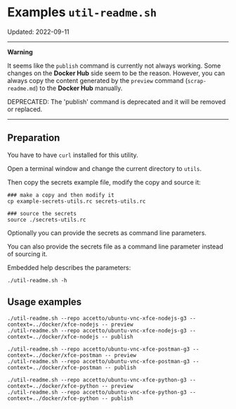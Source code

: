 # Examples `util-readme.sh`

Updated: 2022-09-11

***

**Warning**

It seems like the `publish` command is currently not always working. Some changes on the **Docker Hub** side seem to be the reason.  However, you can always copy the content generated by the `preview` command (`scrap-readme.md`) to the **Docker Hub** manually.

DEPRECATED: The 'publish' command is deprecated and it will be removed or replaced.

***

## Preparation

You have to have `curl` installed for this utility.

Open a terminal window and change the current directory to `utils`.

Then copy the secrets example file, modify the copy and source it:

```shell
### make a copy and then modify it
cp example-secrets-utils.rc secrets-utils.rc

### source the secrets
source ./secrets-utils.rc
```

Optionally you can provide the secrets as command line parameters.

You can also provide the secrets file as a command line parameter instead of sourcing it.

Embedded help describes the parameters:

```shell
./util-readme.sh -h
```

## Usage examples

```shell
./util-readme.sh --repo accetto/ubuntu-vnc-xfce-nodejs-g3 --context=../docker/xfce-nodejs -- preview
./util-readme.sh --repo accetto/ubuntu-vnc-xfce-nodejs-g3 --context=../docker/xfce-nodejs -- publish

./util-readme.sh --repo accetto/ubuntu-vnc-xfce-postman-g3 --context=../docker/xfce-postman -- preview
./util-readme.sh --repo accetto/ubuntu-vnc-xfce-postman-g3 --context=../docker/xfce-postman -- publish

./util-readme.sh --repo accetto/ubuntu-vnc-xfce-python-g3 --context=../docker/xfce-python -- preview
./util-readme.sh --repo accetto/ubuntu-vnc-xfce-python-g3 --context=../docker/xfce-python -- publish
```
